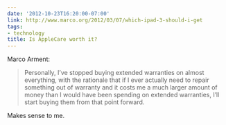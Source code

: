 ```yaml
---
date: '2012-10-23T16:20:00-07:00'
link: http://www.marco.org/2012/03/07/which-ipad-3-should-i-get
tags:
- technology
title: Is AppleCare worth it?
---
```


Marco Arment:

>Personally, I’ve stopped buying extended warranties on almost everything, with the rationale that if I ever actually need to repair something out of warranty and it costs me a much larger amount of money than I would have been spending on extended warranties, I’ll start buying them from that point forward.

Makes sense to me.
